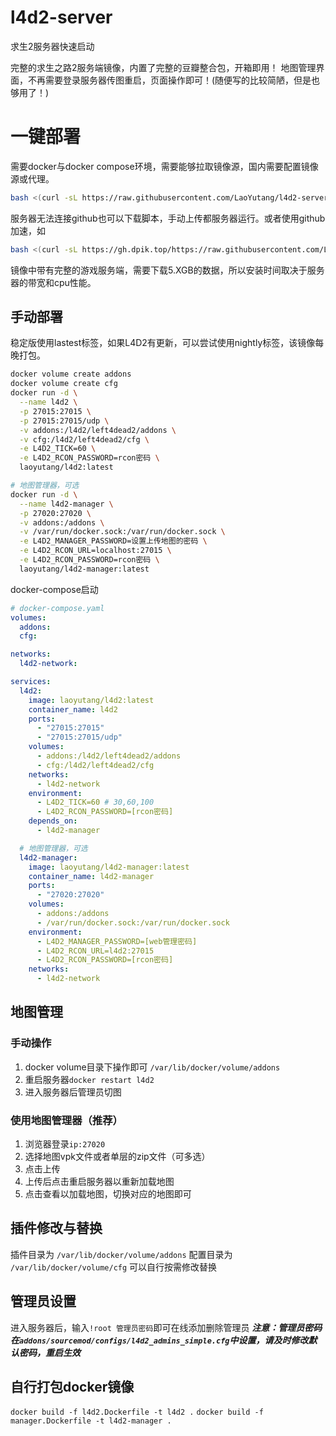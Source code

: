 # l4d2-server
求生2服务器快速启动

完整的求生之路2服务端镜像，内置了完整的豆瓣整合包，开箱即用！
地图管理界面，不再需要登录服务器传图重启，页面操作即可！(随便写的比较简陋，但是也够用了！)

# 一键部署
需要docker与docker compose环境，需要能够拉取镜像源，国内需要配置镜像源或代理。
```sh
bash <(curl -sL https://raw.githubusercontent.com/LaoYutang/l4d2-server/master/install.sh)
```
服务器无法连接github也可以下载脚本，手动上传都服务器运行。或者使用github加速，如
```sh
bash <(curl -sL https://gh.dpik.top/https://raw.githubusercontent.com/LaoYutang/l4d2-server/master/install.sh)
```
镜像中带有完整的游戏服务端，需要下载5.XGB的数据，所以安装时间取决于服务器的带宽和cpu性能。

## 手动部署
稳定版使用lastest标签，如果L4D2有更新，可以尝试使用nightly标签，该镜像每晚打包。
```sh
docker volume create addons
docker volume create cfg
docker run -d \
  --name l4d2 \
  -p 27015:27015 \
  -p 27015:27015/udp \
  -v addons:/l4d2/left4dead2/addons \
  -v cfg:/l4d2/left4dead2/cfg \
  -e L4D2_TICK=60 \
  -e L4D2_RCON_PASSWORD=rcon密码 \
  laoyutang/l4d2:latest

# 地图管理器，可选
docker run -d \
  --name l4d2-manager \
  -p 27020:27020 \
  -v addons:/addons \
  -v /var/run/docker.sock:/var/run/docker.sock \
  -e L4D2_MANAGER_PASSWORD=设置上传地图的密码 \
  -e L4D2_RCON_URL=localhost:27015 \
  -e L4D2_RCON_PASSWORD=rcon密码 \
  laoyutang/l4d2-manager:latest
```
docker-compose启动
```yaml
# docker-compose.yaml
volumes:
  addons:
  cfg:

networks:
  l4d2-network:

services:
  l4d2:
    image: laoyutang/l4d2:latest
    container_name: l4d2
    ports:
      - "27015:27015"
      - "27015:27015/udp"
    volumes:
      - addons:/l4d2/left4dead2/addons
      - cfg:/l4d2/left4dead2/cfg
    networks:
      - l4d2-network
    environment:
      - L4D2_TICK=60 # 30,60,100
      - L4D2_RCON_PASSWORD=[rcon密码]
    depends_on:
      - l4d2-manager

  # 地图管理器，可选
  l4d2-manager:
    image: laoyutang/l4d2-manager:latest
    container_name: l4d2-manager
    ports:
      - "27020:27020"
    volumes:
      - addons:/addons
      - /var/run/docker.sock:/var/run/docker.sock
    environment:
      - L4D2_MANAGER_PASSWORD=[web管理密码]
      - L4D2_RCON_URL=l4d2:27015
      - L4D2_RCON_PASSWORD=[rcon密码]
    networks:
      - l4d2-network
```

## 地图管理
### 手动操作
1. docker volume目录下操作即可  ```/var/lib/docker/volume/addons``` 
2. 重启服务器```docker restart l4d2```
3. 进入服务器后管理员切图
### 使用地图管理器（推荐）
1. 浏览器登录```ip:27020```
2. 选择地图vpk文件或者单层的zip文件（可多选）
3. 点击上传
4. 上传后点击重启服务器以重新加载地图
5. 点击查看以加载地图，切换对应的地图即可

## 插件修改与替换
插件目录为 ```/var/lib/docker/volume/addons``` 
配置目录为 ```/var/lib/docker/volume/cfg```
可以自行按需修改替换

## 管理员设置
进入服务器后，输入```!root 管理员密码```即可在线添加删除管理员
***注意：管理员密码在```addons/sourcemod/configs/l4d2_admins_simple.cfg```中设置，请及时修改默认密码，重启生效***

## 自行打包docker镜像
```docker build -f l4d2.Dockerfile -t l4d2 .```
```docker build -f manager.Dockerfile -t l4d2-manager .```
